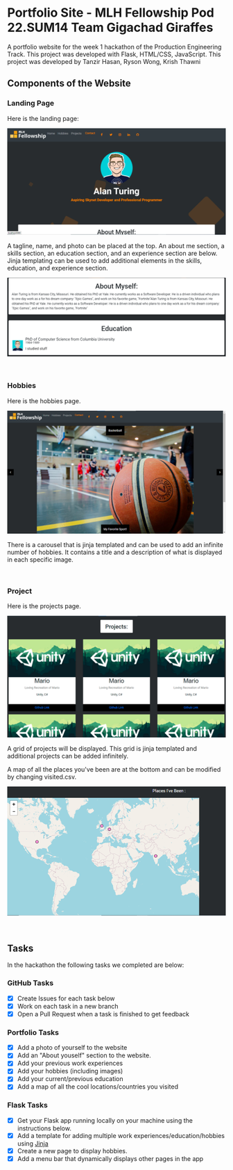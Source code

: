 # Portfolio Site - MLH Fellowship Pod 22.SUM14 Team Gigachad Giraffes

A portfolio website for the week 1 hackathon of the Production Engineering Track. This project was developed with Flask, HTML/CSS, JavaScript. This project was developed by Tanzir Hasan, Ryson Wong, Krish Thawni

## Components of the Website

### Landing Page

Here is the landing page:

![Landing Page](https://github.com/MLH-Fellowship/project-gigachad-giraffes/blob/main/READMEimg/LandingPage.png)

A tagline, name, and photo can be placed at the top. An about me section, a skills section, an education section, and an experience section are below. Jinja templating can be used to add additional elements in the skills, education, and experience section.

![Jinja Templating](https://github.com/MLH-Fellowship/project-gigachad-giraffes/blob/main/READMEimg/JinjaFormatted.png)

<br>

### Hobbies

Here is the hobbies page. 

![Hobbies Page](https://github.com/MLH-Fellowship/project-gigachad-giraffes/blob/main/READMEimg/Hobbies.png)

There is a carousel that is jinja templated and can be used to add an infinite number of hobbies. It contains a title and a description of what is displayed in each specific image.

<br>

### Project

Here is the projects page.

![Project Page](https://github.com/MLH-Fellowship/project-gigachad-giraffes/blob/main/READMEimg/Projects.png)

A grid of projects will be displayed. This grid is jinja templated and additional projects can be added infinitely.

A map of all the places you've been are at the bottom and can be modified by changing visited.csv.

![Map](https://github.com/MLH-Fellowship/project-gigachad-giraffes/blob/main/READMEimg/Map.png)

<br>

## Tasks

In the hackathon the following tasks we completed are below:

### GitHub Tasks
- [x] Create Issues for each task below
- [x] Work on each task in a new branch
- [x] Open a Pull Request when a task is finished to get feedback

### Portfolio Tasks
- [x] Add a photo of yourself to the website
- [x] Add an "About youself" section to the website.
- [x] Add your previous work experiences
- [x] Add your hobbies (including images)
- [x] Add your current/previous education
- [x] Add a map of all the cool locations/countries you visited

### Flask Tasks
- [x] Get your Flask app running locally on your machine using the instructions below.
- [x] Add a template for adding multiple work experiences/education/hobbies using [Jinja](https://jinja.palletsprojects.com/en/3.0.x/api/#basics)
- [x] Create a new page to display hobbies.
- [x] Add a menu bar that dynamically displays other pages in the app
